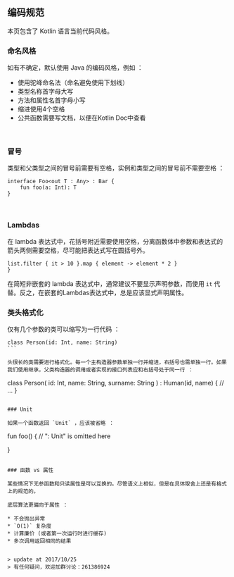 ## 编码规范

本页包含了 Kotlin 语言当前代码风格。

### 命名风格

如有不确定，默认使用 Java 的编码风格，例如 ：

* 使用驼峰命名法（命名避免使用下划线）
* 类型名称首字母大写
* 方法和属性名首字母小写
* 缩进使用4个空格
* 公共函数需要写文档，以便在Kotlin Doc中查看

 
### 冒号

类型和父类型之间的冒号前需要有空格，实例和类型之间的冒号前不需要空格 ：  

```
interface Foo<out T : Any> : Bar {
    fun foo(a: Int): T
}
```
 
### Lambdas

在 lambda 表达式中，花括号附近需要使用空格，分离函数体中参数和表达式的箭头两侧需要空格，尽可能把表达式写在圆括号外。

```
list.filter { it > 10 }.map { element -> element * 2 }
}
```

在简短非嵌套的 lambda 表达式中，通常建议不要显示声明参数，而使用 `it` 代替。反之，在嵌套的Lambdas表达式中，总是应该显式声明属性。

### 类头格式化

仅有几个参数的类可以缩写为一行代码 ：

```
class Person(id: Int, name: String)
``` 

头很长的类需要进行格式化。每一个主构造器参数单独一行并缩进，右括号也需单独一行。如果我们使用继承，父类构造器的调用或者实现的接口列表应和右括号处于同一行 ：

```
class Person(
    id: Int,
    name: String,
    surname: String
) : Human(id, name) {
    // ...
}
```

### Unit

如果一个函数返回 `Unit` ，应该被省略 ：

```
fun foo() { // ": Unit" is omitted here

}
```
 
### 函数 vs 属性

某些情况下无参函数和只读属性是可以互换的。尽管语义上相似，但是在具体取舍上还是有格式上的规范的。

底层算法更偏向于属性 ：

* 不会抛出异常
* `O(1)` 复杂度
* 计算廉价 (或者第一次运行时进行缓存)
* 多次调用返回相同的结果


> update at 2017/10/25 
> 有任何疑问，欢迎加群讨论：261386924
